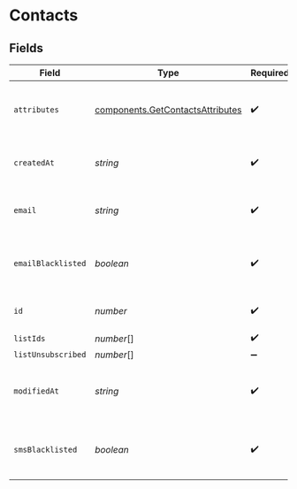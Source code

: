 # Contacts


## Fields

| Field                                                                                | Type                                                                                 | Required                                                                             | Description                                                                          | Example                                                                              |
| ------------------------------------------------------------------------------------ | ------------------------------------------------------------------------------------ | ------------------------------------------------------------------------------------ | ------------------------------------------------------------------------------------ | ------------------------------------------------------------------------------------ |
| `attributes`                                                                         | [components.GetContactsAttributes](../../models/components/getcontactsattributes.md) | :heavy_check_mark:                                                                   | Set of attributes of the contact                                                     | {<br/>"name": "Joe",<br/>"email": "joe@example.com"<br/>}                            |
| `createdAt`                                                                          | *string*                                                                             | :heavy_check_mark:                                                                   | Creation UTC date-time of the contact (YYYY-MM-DDTHH:mm:ss.SSSZ)                     | 2017-05-12 12:30:00 +0000 UTC                                                        |
| `email`                                                                              | *string*                                                                             | :heavy_check_mark:                                                                   | Email address of the contact for which you requested the details                     | john.smith@example.com                                                               |
| `emailBlacklisted`                                                                   | *boolean*                                                                            | :heavy_check_mark:                                                                   | Blacklist status for email campaigns (true=blacklisted, false=not blacklisted)       | false                                                                                |
| `id`                                                                                 | *number*                                                                             | :heavy_check_mark:                                                                   | ID of the contact for which you requested the details                                | 32                                                                                   |
| `listIds`                                                                            | *number*[]                                                                           | :heavy_check_mark:                                                                   | N/A                                                                                  |                                                                                      |
| `listUnsubscribed`                                                                   | *number*[]                                                                           | :heavy_minus_sign:                                                                   | N/A                                                                                  |                                                                                      |
| `modifiedAt`                                                                         | *string*                                                                             | :heavy_check_mark:                                                                   | Last modification UTC date-time of the contact (YYYY-MM-DDTHH:mm:ss.SSSZ)            | 2017-05-12 12:30:00 +0000 UTC                                                        |
| `smsBlacklisted`                                                                     | *boolean*                                                                            | :heavy_check_mark:                                                                   | Blacklist status for SMS campaigns (true=blacklisted, false=not blacklisted)         | true                                                                                 |